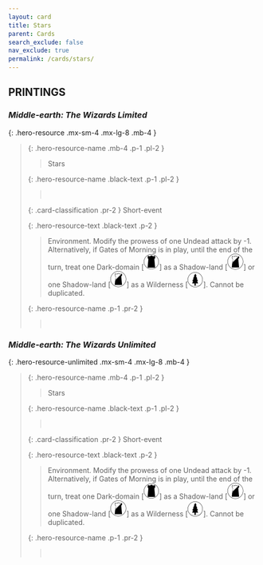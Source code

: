 ```yaml
---
layout: card
title: Stars
parent: Cards
search_exclude: false
nav_exclude: true
permalink: /cards/stars/
---
```


## PRINTINGS


### _Middle-earth: The Wizards Limited_

{: .hero-resource .mx-sm-4 .mx-lg-8 .mb-4 }
> {: .hero-resource-name .mb-4 .p-1 .pl-2 }
> > <div class="card-mp"></div>
> > <div class="card-name">Stars</div>
>
> {: .hero-resource-name .black-text .p-1 .pl-2 }
> > &nbsp;
>
> {: .card-classification .pr-2 }
> Short-event
>
> {: .hero-resource-text .black-text .p-2 }
> > Environment. Modify the prowess of one Undead attack by -1. Alternatively, if Gates of Morning is in play, until the end of the turn, treat one Dark-domain \[![](/assets/images/dark-domain.svg)] as a Shadow-land \[![](/assets/images/shadow-land.svg)] or one Shadow-land \[![](/assets/images/shadow-land.svg)] as a Wilderness \[![](/assets/images/wilderness.svg)]. Cannot be duplicated. 
> 
> {: .hero-resource-name .p-1 .pr-2 }
> > <div class="card-shield"></div>
> > <div class="card-corruption">&nbsp;</div>

### _Middle-earth: The Wizards Unlimited_

{: .hero-resource-unlimited .mx-sm-4 .mx-lg-8 .mb-4 }
> {: .hero-resource-name .mb-4 .p-1 .pl-2 }
> > <div class="card-mp"></div>
> > <div class="card-name">Stars</div>
>
> {: .hero-resource-name .black-text .p-1 .pl-2 }
> > &nbsp;
>
> {: .card-classification .pr-2 }
> Short-event
>
> {: .hero-resource-text .black-text .p-2 }
> > Environment. Modify the prowess of one Undead attack by -1. Alternatively, if Gates of Morning is in play, until the end of the turn, treat one Dark-domain \[![](/assets/images/dark-domain.svg)] as a Shadow-land \[![](/assets/images/shadow-land.svg)] or one Shadow-land \[![](/assets/images/shadow-land.svg)] as a Wilderness \[![](/assets/images/wilderness.svg)]. Cannot be duplicated. 
> 
> {: .hero-resource-name .p-1 .pr-2 }
> > <div class="card-shield"></div>
> > <div class="card-corruption">&nbsp;</div>
